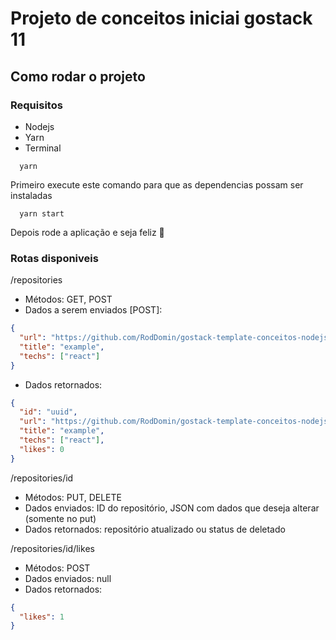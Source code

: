 # Projeto de conceitos iniciai gostack 11

## Como rodar o projeto

### Requisitos
 
 - Nodejs
 - Yarn
 - Terminal

```shell
  yarn
```
Primeiro execute este comando para que as dependencias possam ser instaladas

```shell
  yarn start
```
Depois rode a aplicação e seja feliz 🙂

### Rotas disponiveis

/repositories
  - Métodos: GET, POST
  - Dados a serem enviados [POST]:
```json
{
  "url": "https://github.com/RodDomin/gostack-template-conceitos-nodejs",
  "title": "example",
  "techs": ["react"]
}
```
  - Dados retornados:
```json
{
  "id": "uuid",
  "url": "https://github.com/RodDomin/gostack-template-conceitos-nodejs",
  "title": "example",
  "techs": ["react"],
  "likes": 0
}
```

/repositories/id
  - Métodos: PUT, DELETE
  - Dados enviados: ID do repositório, JSON com dados que deseja alterar (somente no put)
  - Dados retornados: repositório atualizado ou status de deletado

/repositories/id/likes
  - Métodos: POST
  - Dados enviados: null
  - Dados retornados:
```json
{
  "likes": 1
}
```
